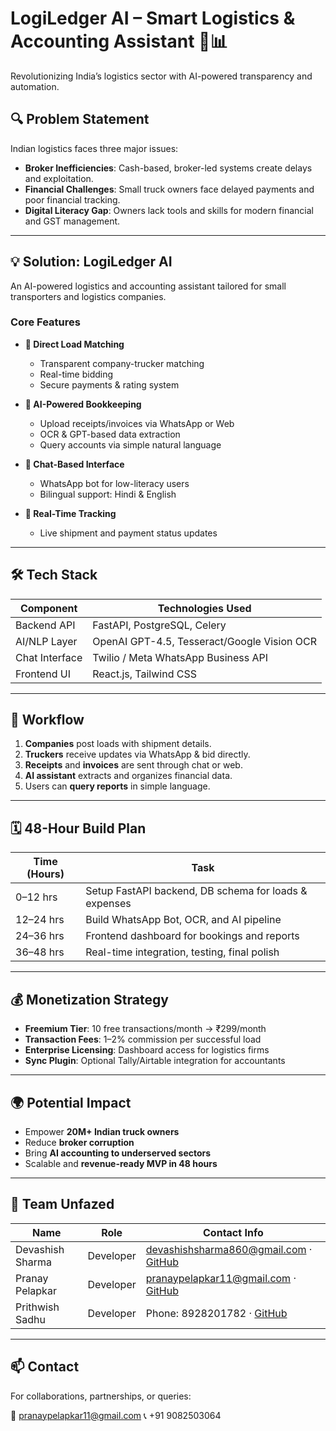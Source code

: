 
# LogiLedger AI – Smart Logistics & Accounting Assistant 🚛📊

Revolutionizing India’s logistics sector with AI-powered transparency and automation.

## 🔍 Problem Statement

Indian logistics faces three major issues:

- **Broker Inefficiencies**: Cash-based, broker-led systems create delays and exploitation.
- **Financial Challenges**: Small truck owners face delayed payments and poor financial tracking.
- **Digital Literacy Gap**: Owners lack tools and skills for modern financial and GST management.

---

## 💡 Solution: LogiLedger AI

An AI-powered logistics and accounting assistant tailored for small transporters and logistics companies.

### Core Features

- **🔄 Direct Load Matching**
  - Transparent company-trucker matching
  - Real-time bidding
  - Secure payments & rating system

- **🤖 AI-Powered Bookkeeping**
  - Upload receipts/invoices via WhatsApp or Web
  - OCR & GPT-based data extraction
  - Query accounts via simple natural language

- **💬 Chat-Based Interface**
  - WhatsApp bot for low-literacy users
  - Bilingual support: Hindi & English

- **📍 Real-Time Tracking**
  - Live shipment and payment status updates

---

## 🛠 Tech Stack

| Component        | Technologies Used                              |
|------------------|------------------------------------------------|
| Backend API      | FastAPI, PostgreSQL, Celery                    |
| AI/NLP Layer     | OpenAI GPT-4.5, Tesseract/Google Vision OCR    |
| Chat Interface   | Twilio / Meta WhatsApp Business API            |
| Frontend UI      | React.js, Tailwind CSS                         |

---

## 🔄 Workflow

1. **Companies** post loads with shipment details.
2. **Truckers** receive updates via WhatsApp & bid directly.
3. **Receipts** and **invoices** are sent through chat or web.
4. **AI assistant** extracts and organizes financial data.
5. Users can **query reports** in simple language.

---

## 🗓 48-Hour Build Plan

| Time (Hours) | Task                                                  |
|--------------|-------------------------------------------------------|
| 0–12 hrs     | Setup FastAPI backend, DB schema for loads & expenses |
| 12–24 hrs    | Build WhatsApp Bot, OCR, and AI pipeline              |
| 24–36 hrs    | Frontend dashboard for bookings and reports           |
| 36–48 hrs    | Real-time integration, testing, final polish          |

---

## 💰 Monetization Strategy

- **Freemium Tier**: 10 free transactions/month → ₹299/month
- **Transaction Fees**: 1–2% commission per successful load
- **Enterprise Licensing**: Dashboard access for logistics firms
- **Sync Plugin**: Optional Tally/Airtable integration for accountants

---

## 🌍 Potential Impact

- Empower **20M+ Indian truck owners**
- Reduce **broker corruption**
- Bring **AI accounting to underserved sectors**
- Scalable and **revenue-ready MVP in 48 hours**

---

## 👥 Team Unfazed

| Name               | Role           | Contact Info                               |
|--------------------|----------------|--------------------------------------------|
| Devashish Sharma   | Developer      | devashishsharma860@gmail.com · [GitHub](https://github.com/DevashishSharma-bit) |
| Pranay Pelapkar    | Developer      | pranaypelapkar11@gmail.com · [GitHub](https://github.com/Pranay096) |
| Prithwish Sadhu    | Developer      | Phone: 8928201782 · [GitHub](https://github.com/Prithwish-123)   |

---

## 📫 Contact

For collaborations, partnerships, or queries:

📧 pranaypelapkar11@gmail.com
📞 +91 9082503064
